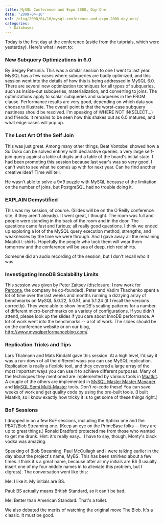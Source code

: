 ```yaml
---
title: MySQL Conference and Expo 2008, Day One
date: "2008-04-16"
url: /blog/2008/04/16/mysql-conference-and-expo-2008-day-one/
categories:
  - Databases
---
```

Today is the first day at the conference (aside from the tutorials, which were yesterday). Here's what I went to:

### New Subquery Optimizations in 6.0

By Sergey Petrunia. This was a similar session to one I went to last year. MySQL has a few cases where subqueries are badly optimized, and this session went into the details of how this is being addressed in MySQL 6.0. There are several new optimization techniques for all types of subqueries, such as inside-out subqueries, materialization, and converting to joins. The optimizations apply to scalar subqueries and subqueries in the FROM clause. Performance results are very good, depending on which data you choose to illustrate. The overall point is that the worst-case subquery nastiness should be resolved. I'm speaking of WHERE NOT IN(SELECT...) and friends. It remains to be seen how this shakes out as 6.0 matures, and what edge cases will pop up.

### The Lost Art Of the Self Join

This was just great. Among many other things, Beat Vontobel showed how a Su Doku can be solved entirely with declarative queries: a very large self-join query against a table of digits and a table of the board's initial state. I had been promoting this session because last year's was so very good. I can't wait to see what he comes up with for next year. Can he find another creative idea? Time will tell.

He wasn't able to solve a 9&#215;9 puzzle with MySQL because of the limitation on the number of joins, but PostgreSQL had no trouble doing it.

### EXPLAIN Demystified

This was my session, of course. (Slides will be on the O'Reilly conference site, if they aren't already). It went great, I thought. The room was full and people were standing in the back of the room and in the door. The questions came fast and furious; all really good questions. I think we ended up exploring a lot of the MySQL query execution method, strengths, and weaknesses by the time we were through. And I gave away all the remaining Maatkit t-shirts. Hopefully the people who took them will wear them tomorrow and the conference will be sea of deep, rich red shirts.

Someone did an audio recording of the session, but I don't recall who it was.

### Investigating InnoDB Scalability Limits

This session was given by Peter Zaitsev (disclosure: I now work for [Percona][1], the company he co-founded). Peter and Vadim Tkachenko spent a lot of time over the last weeks and months running a dizzying array of benchmarks on MySQL 5.0.22, 5.0.51, and 5.1.24 (if I recall the versions correctly). They were able to show InnoDB's scaling patterns for a number of different micro-benchmarks on a variety of configurations. If you didn't attend, please look up the slides if you care about InnoDB performance. A lot of work went into the benchmarks -- a lot of work. The slides should be on the conference website or on our blog, <http://www.mysqlperformanceblog.com/>.

### Replication Tricks and Tips

Lars Thalmann and Mats Kindahl gave this session. At a high level, I'd say it was a run-down of all the different ways you can use MySQL replication. Replication is really a flexible tool, and they covered a large array of the most important ways you can use it to achieve different purposes. Many of the techniques they mentioned are implemented by various tools in [Maatkit][2]. A couple of the others are implemented in [MySQL Master Master Manager][3] and [MySQL Semi Multi-Master][4] tools. Don't re-code these! You can save weeks of work and get quality code by using the pre-built tools. (I built Maatkit, so I know exactly how tricky it is to get some of these things right.)

### BoF Sessions

I dropped in on a few BoF sessions, including the Sphinx one and the PBXT/Blob Streaming one. (Keep an eye on the PrimeBase folks -- they are up to great things.) Ronald Bradford protected me from those who wanted to get me drunk. Hint: it's really easy... I have to say, though, Monty's black vodka was amazing.

Speaking of Blob Streaming, Paul McCullagh and I were talking earlier in the day about the project's name, MyBS. This has been smirked about a few times. I think it's a great name, because after all my initials are BS (I usually insert one of my four middle names in to alleviate this problem, but I digress). The conversation went like this:

Me: I like it. My initials are BS.

Paul: BS actually means British Standard, so it can't be bad.

Me: Better than American Standard. That's a toilet.

We also debated the merits of watching the original move The Blob. It's a classic. It must be good.

 [1]: http://www.percona.com/
 [2]: http://www.maatkit.org/
 [3]: http://code.google.com/p/mysql-master-master/
 [4]: http://code.google.com/p/mysql-mmre/
